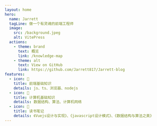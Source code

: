 ```yaml
---
layout: home
hero:
  name: Jarrett
  tagLine: 做一个有灵魂的前端工程师
  image:
    src: /background.jpeg
    alt: VitePress
  actions:
    - theme: brand
      text: 概览
      link: /knowledge-map
    - theme: alt
      text: View on GitHub
      link: https://github.com/Jarrett817/Jarrett-blog
features:
  - icon: 🌿
    title: 前端基础知识
    details: js、ts、浏览器、nodejs
  - icon: 🌱
    title: 计算机基础知识
    details: 数据结构、算法、计算机网络
  - icon: 🌴
    title: 读书笔记
    details: 《Vuejs设计与实现》、《javascript设计模式》、《数据结构与算法之美》
---
```

